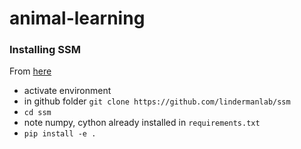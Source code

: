 # animal-learning

### Installing SSM
From [here](https://github.com/lindermanlab/ssm)
* activate environment
* in github folder `git clone https://github.com/lindermanlab/ssm`
*  `cd ssm`
* note numpy, cython already installed in `requirements.txt`
* `pip install -e .`

